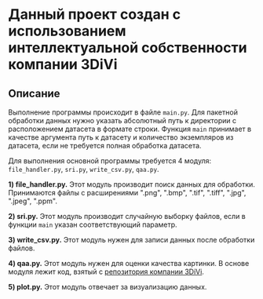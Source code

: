 <h1>Данный проект создан с использованием интеллектуальной собственности компании 3DiVi</h1>
<h2>Описание</h2>
<p>Выполнение программы происходит в файле <code>main.py</code>. Для пакетной обработки данных нужно указать абсолютный путь к директории с расположением датасета в формате строки. Функция <code>main</code> принимает в качестве аргумента путь к датасету и количество экземпляров из датасета, если не требуется полная обработка датасета.</p>
<p>Для выполнения основной программы требуется 4 модуля: <code>file_handler.py</code>, <code>sri.py</code>, <code>write_csv.py</code>, <code>qaa.py</code>.</p>
<p><strong>1) file_handler.py.</strong> Этот модуль производит поиск данных для обработки. Принимаются файлы с расширениями ".png", ".bmp", ".tif", ".tiff", ".jpg", ".jpeg", ".ppm".</p>
<p><strong>2) sri.py.</strong> Этот модуль производит случайную выборку файлов, если в функции <code>main</code> указан соответствующий параметр.</p>
<p><strong>3) write_csv.py.</strong> Этот модуль нужен для записи данных после обработки файлов.</p>
<p><strong>4) qaa.py.</strong> Этот модуль нужен для оценки качества картинки. В основе модуля лежит код, взятый с <a href="https://github.com/3DiVi/face-sdk/blob/master/examples/python/processing_blocks/face_detector.py">репозитория компании 3DiVi</a>.</p>
<p><strong>5) plot.py.</strong> Этот модуль отвечает за визуализацию данных.</p>

